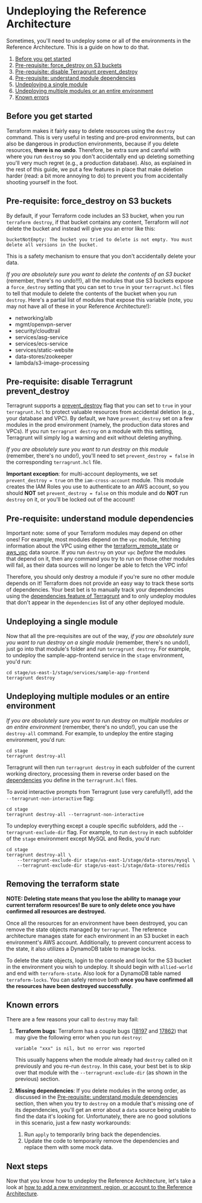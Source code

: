# Undeploying the Reference Architecture

Sometimes, you'll need to undeploy some or all of the environments in the Reference Architecture. This is a guide on
how to do that.

1. [Before you get started](#before-you-get-started)
1. [Pre-requisite: force_destroy on S3 buckets](#pre-requisite-force_destroy-on-S3-buckets)
1. [Pre-requisite: disable Terragrunt prevent_destroy](#pre-requisite-disable-terragrunt-prevent_destroy)
1. [Pre-requisite: understand module dependencies](#pre-requisite-understand-module-dependencies)
1. [Undeploying a single module](#undeploying-a-single-module)
1. [Undeploying multiple modules or an entire environment](#undeploying-multiple-modules-or-an-entire-environment)
1. [Known errors](#known-errors)




## Before you get started

Terraform makes it fairly easy to delete resources using the `destroy` command. This is very useful in testing and 
pre-prod environments, but can also be dangerous in production environments, because if you delete resources, **there 
is no undo**. Therefore, be extra sure and careful with where you run `destroy` so you don't accidentally end up 
deleting something you'll very much regret (e.g., a production database). Also, as explained in the rest of this guide,
we put a few features in place that make deletion harder (read: a bit more annoying to do) to prevent you from 
accidentally shooting yourself in the foot. 




## Pre-requisite: force_destroy on S3 buckets

By default, if your Terraform code includes an S3 bucket, when you run `terraform destroy`, if that bucket contains
any content, Terraform will _not_ delete the bucket and instead will give you an error like this:

```
bucketNotEmpty: The bucket you tried to delete is not empty. You must delete all versions in the bucket.
```

This is a safety mechanism to ensure that you don't accidentally delete your data. 

*If you are absolutely sure you want to delete the contents of an S3 bucket* (remember, there's no undo!!!), all the 
modules that use S3 buckets expose a `force_destroy` setting that you can set to `true` in your `terragrunt.hcl` 
files to tell that module to delete the contents of the bucket when you run `destroy`. Here's a partial list of modules 
that expose this variable (note, you may not have all of these in your Reference Architecture!):

* networking/alb
* mgmt/openvpn-server
* security/cloudtrail
* services/asg-service
* services/ecs-service
* services/static-website
* data-stores/zookeeper
* lambda/s3-image-processing




## Pre-requisite: disable Terragrunt prevent_destroy

Terragrunt supports a [prevent_destroy](https://github.com/gruntwork-io/terragrunt#prevent_destroy) flag that you can
set to `true` in your `terragrunt.hcl` to protect valuable resources from accidental deletion (e.g., your database
and VPC). By default, we have `prevent_destroy` set on a few modules in the prod environment (namely, the production 
data stores and VPCs). If you run `terragrunt destroy` on a module with this setting, Terragrunt will simply log a 
warning and exit without deleting anything. 

*If you are absolutely sure you want to run destroy on this module* (remember, there's no undo!), you'll need to 
set `prevent_destroy = false` in the corresponding `terragrunt.hcl` file. 

**Important exception**: for multi-account deployments, we set `prevent_destroy = true` on the `iam-cross-account` 
module. This module creates the IAM Roles you use to authenticate to an AWS account, so you should **NOT** set
`prevent_destroy = false` on this module and do **NOT** run `destroy` on it, or you'll be locked out of the account!  




## Pre-requisite: understand module dependencies

Important note: some of your Terraform modules may depend on other ones! For example, most modules depend on the `vpc` 
module, fetching information about the VPC using either the 
[terraform_remote_state](https://www.terraform.io/docs/providers/terraform/d/remote_state.html) or 
[aws_vpc](https://www.terraform.io/docs/providers/aws/d/vpc.html) data source. If you run `destroy` on your `vpc` 
*before* the modules that depend on it, then any command you try to run on those other modules will fail, as their
data sources will no longer be able to fetch the VPC info!

Therefore, you should only destroy a module if you're sure no other module depends on it! Terraform does not provide
an easy way to track these sorts of dependencies. Your best bet is to manually track your dependencies using the
[dependencies feature of Terragrunt](https://github.com/gruntwork-io/terragrunt#dependencies-between-modules) and to
only undeploy modules that don't appear in the `dependencies` list of any other deployed module.




## Undeploying a single module

Now that all the pre-requisites are out of the way, *if you are absolutely sure you want to run destroy on a single 
module* (remember, there's no undo!), just go into that module's folder and run `terragrunt destroy`. For example, to
undeploy the sample-app-frontend service in the `stage` environment, you'd run:

```
cd stage/us-east-1/stage/services/sample-app-frontend
terragrunt destroy
```




## Undeploying multiple modules or an entire environment

*If you are absolutely sure you want to run destroy on multiple modules or an entire environment* (remember, there's
no undo!), you can use the `destroy-all` command. For example, to undeploy the entire staging environment, you'd run:

```
cd stage
terragrunt destroy-all
```

Terragrunt will then run `terragrunt destroy` in each subfolder of the current working directory, processing them in
reverse order based on the [dependencies](https://github.com/gruntwork-io/terragrunt#dependencies-between-modules) you
define in the `terragrunt.hcl` files. 

To avoid interactive prompts from Terragrunt (use very carefully!!), add the `--terragrunt-non-interactive` flag:

```
cd stage
terragrunt destroy-all --terragrunt-non-interactive
```

To undeploy everything except a couple specific subfolders, add the `--terragrunt-exclude-dir` flag. For example, to
run `destroy` in each subfolder of the `stage` environment except MySQL and Redis, you'd run:

```
cd stage
terragrunt destroy-all \
    --terragrunt-exclude-dir stage/us-east-1/stage/data-stores/mysql \ 
    --terragrunt-exclude-dir stage/us-east-1/stage/data-stores/redis 
```



## Removing the terraform state

**NOTE: Deleting state means that you lose the ability to manage your current terraform resources! Be sure to only
delete once you have confirmed all resources are destroyed.**

Once all the resources for an environment have been destroyed, you can remove the state objects managed by `terragrunt`.
The reference architecture manages state for each environment in an S3 bucket in each environment's AWS account.
Additionally, to prevent concurrent access to the state, it also utilizes a DynamoDB table to manage locks.

To delete the state objects, login to the console and look for the S3 bucket in the environment you wish to undeploy. It
should begin with `allied-world` and end with `terraform-state`. Also look for a DynamoDB
table named `terraform-locks`. You can safely remove both **once you have confirmed all the resources have been
destroyed successfully**.






## Known errors

There are a few reasons your call to `destroy` may fail:

1. **Terraform bugs**: Terraform has a couple bugs ([18197](https://github.com/hashicorp/terraform/issues/18197) and 
   [17862](https://github.com/hashicorp/terraform/issues/17862)) that may give the following error when you run 
   `destroy`:
   
    ```
    variable "xxx" is nil, but no error was reported
    ```
    
    This usually happens when the module already had `destroy` called on it previously and you re-run `destroy`. In
    this case, your best bet is to skip over that module with the `--terragrunt-exclude-dir` (as shown in the previous)
    section. 

1. **Missing dependencies**: If you delete modules in the wrong order, as discussed in the [Pre-requisite: understand 
   module dependencies](#pre-requisite-understand-module-dependencies) section, then when you try to `destroy` on a
   module that's missing one of its dependencies, you'll get an error about a `data` source being unable to find the
   data it's looking for. Unfortunately, there are no good solutions in this scenario, just a few nasty workarounds: 
   
    1. Run `apply` to temporarily bring back the dependencies.
    1. Update the code to temporarily remove the dependencies and replace them with some mock data.


## Next steps

Now that you know how to undeploy the Reference Architecture, let's take a look at [how to add a new environment,
region, or account
to the Reference Architecture](14-adding-new-envrionments-regions-and-accounts.md).
